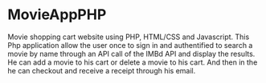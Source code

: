 # MovieAppPHP

Movie shopping cart website using PHP, HTML/CSS and Javascript. 
This Php application allow the user once to sign in and authentified to search a movie by name through an API call of the IMBd API and display the results. He can add a movie to his cart or delete a movie to his cart. And then in the he can checkout and receive a receipt through his email.

